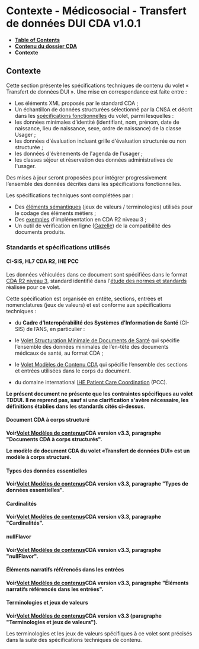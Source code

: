 # Contexte - Médicosocial - Transfert de données DUI CDA v1.0.1

* [**Table of Contents**](toc.md)
* [**Contenu du dossier CDA**](contenu_dossier.md)
* **Contexte**

## Contexte

Cette section présente les spécifications techniques de contenu du volet « Transfert de données DUI ». Une mise en correspondance est faite entre :

* Les éléments XML proposés par le standard CDA ;
* Un échantillon de données structurées sélectionné par la CNSA et décrit dans les [spécifications fonctionnelles](sfe.md) du volet, parmi lesquelles : 
* les données minimales d’identité (identifiant, nom, prénom, date de naissance, lieu de naissance, sexe, ordre de naissance) de la classe Usager ;
* les données d'évaluation incluant grille d'évaluation structurée ou non structurée ;
* les données d'évènements de l'agenda de l'usager ;
* les classes séjour et réservation des données administratives de l'usager.
 

Des mises à jour seront proposées pour intégrer progressivement l’ensemble des données décrites dans les spécifications fonctionnelles.

Les spécifications techniques sont complétées par :
* Des [éléments sémantiques](terminology_cda.md) (jeux de valeurs / terminologies) utilisés pour le codage des éléments métiers ;
* Des [exemples](ressources_cda.md#exemples) d'implémentation en CDA R2 niveau 3 ;
* Un outil de vérification en ligne ([Gazelle](https://interop.esante.gouv.fr/)) de la compatibilité des documents produits.

### Standards et spécifications utilisés

#### CI-SIS, HL7 CDA R2, IHE PCC

Les données véhiculées dans ce document sont spécifiées dans le format [CDA R2 niveau 3](https://www.hl7.org/implement/standards/product_brief.cfm?product_id=496), standard identifié dans l'[étude des normes et standards](NormesStandards_TransfertDonneesDUI_V1.0.pdf) réalisée pour ce volet.

Cette spécification est organisée en entête, sections, entrées et nomenclatures (jeux de valeurs) et est conforme aux spécifications techniques :

* du **Cadre d’Interopérabilité des Systèmes d’Information de Santé** (CI-SIS) de l’ANS, en particulier : 
* le [Volet Structuration Minimale de Documents de Santé](https://esante.gouv.fr/volet-structuration-minimale-de-documents-de-sante) qui spécifie l’ensemble des données minimales de l’en-tête des documents médicaux de santé, au format CDA ;
* le [Volet Modèles de Contenu CDA](https://esante.gouv.fr/volet-de-reference-modeles-de-contenus-cda) qui spécifie l’ensemble des sections et entrées utilisées dans le corps du document.
 
* du domaine international [IHE Patient Care Coordination](https://www.ihe.net/uploadedFiles/Documents/PCC/IHE_PCC_TF_Vol2.pdf) (PCC).

**Le présent document ne présente que les contraintes spécifiques au volet TDDUI.** **Il ne reprend pas, sauf si une clarification s'avère nécessaire, les définitions établies dans les standards cités ci-dessus.**

#### Document CDA à corps structuré

**Voir[Volet Modèles de contenus](https://esante.gouv.fr/volet-de-reference-modeles-de-contenus-cda)CDA version v3.3, paragraphe "Documents CDA à corps structurés".**

**Le modèle de document CDA du volet «Transfert de données DUI» est un modèle à corps structuré.**

#### Types des données essentielles

**Voir[Volet Modèles de contenus](https://esante.gouv.fr/volet-de-reference-modeles-de-contenus-cda)CDA version v3.3, paragraphe "Types de données essentielles".**

#### Cardinalités

**Voir[Volet Modèles de contenus](https://esante.gouv.fr/volet-de-reference-modeles-de-contenus-cda)CDA version v3.3, paragraphe "Cardinalités".**

#### nullFlavor

**Voir[Volet Modèles de contenus](https://esante.gouv.fr/volet-de-reference-modeles-de-contenus-cda)CDA version v3.3, paragraphe "nullFlavor".**

#### Éléments narratifs référencés dans les entrées

**Voir[Volet Modèles de contenus](https://esante.gouv.fr/volet-de-reference-modeles-de-contenus-cda)CDA version v3.3, paragraphe "Éléments narratifs référencés dans les entrées".**

#### Terminologies et jeux de valeurs

**Voir[Volet Modèles de contenus](https://esante.gouv.fr/volet-de-reference-modeles-de-contenus-cda)CDA version v3.3 (paragraphe "Terminologies et jeux de valeurs").**

Les terminologies et les jeux de valeurs spécifiques à ce volet sont précisés dans la suite des spécifications techniques de contenu.

